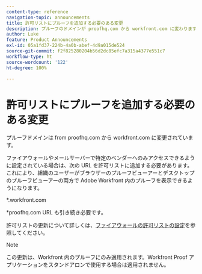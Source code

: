 ```yaml
---
content-type: reference
navigation-topic: announcements
title: 許可リストにプルーフを追加する必要のある変更
description: プルーフのドメインが proofhq.com から workfront.com に変わります。
author: Luke
feature: Product Announcements
exl-id: 05a1fd37-224b-4a0b-abef-4d9a015de524
source-git-commit: f2f825280204b56d2dc85efc7a315a4377e551c7
workflow-type: ht
source-wordcount: '122'
ht-degree: 100%

---
```


# 許可リストにプルーフを追加する必要のある変更

プルーフドメインは from proofhq.com から workfront.com に変更されています。

ファイアウォールやメールサーバーで特定のベンダーへのみアクセスできるように設定されている場合は、次の URL を許可リストに追加する必要があります。これにより、組織のユーザーがブラウザーのプルーフビューアーとデスクトップのプルーフビューアーの両方で Adobe Workfront 内のプルーフを表示できるようになります。

&#42;.workfront.com

&#42;proofhq.com URL も引き続き必要です。

許可リストの更新について詳しくは、[ファイアウォールの許可リストの設定](../../administration-and-setup/get-started-wf-administration/configure-your-firewall.md)を参照してください。

>[!NOTE]
>
>この更新は、Workfront 内のプルーフにのみ適用されます。Workfront Proof アプリケーションをスタンドアロンで使用する場合は適用されません。
